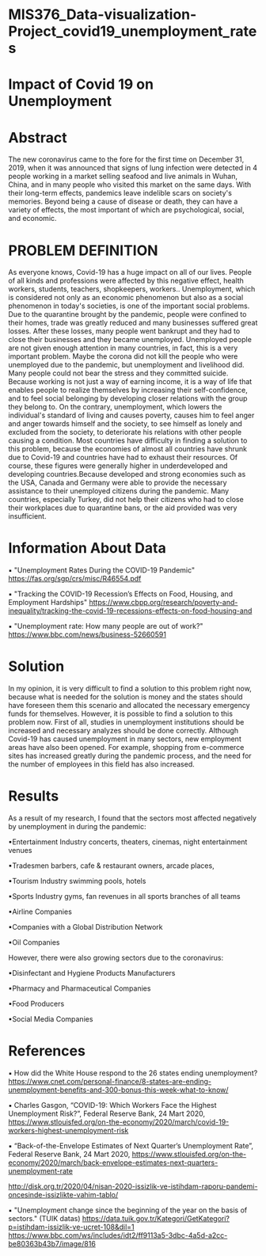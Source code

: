 # MIS376_Data-visualization-Project_covid19_unemployment_rates
# Impact of Covid 19 on Unemployment
# Abstract
The new coronavirus came to the fore for the first time on December 31, 2019, when it was announced that signs of lung infection were detected in 4 people working in a market selling seafood and live animals in Wuhan, China, and in many people who visited this market on the same days. With their long-term effects, pandemics leave indelible scars on society's memories. Beyond being a cause of disease or death, they can have a variety of effects, the most important of which are psychological, social, and economic.

# PROBLEM DEFINITION
As everyone knows, Covid-19 has a huge impact on all of our lives. People of all kinds and professions were affected by this negative effect, health workers, students, teachers, shopkeepers, workers.. Unemployment, which is considered not only as an economic phenomenon but also as a social phenomenon in today's societies, is one of the important social problems. Due to the quarantine brought by the pandemic, people were confined to their homes, trade was greatly reduced and many businesses suffered great losses. After these losses, many people went bankrupt and they had to close their businesses and they became unemployed. Unemployed people are not given enough attention in many countries, in fact, this is a very important problem. Maybe the corona did not kill the people who were unemployed due to the pandemic, but unemployment and livelihood did. Many people could not bear the stress and they committed suicide. Because working is not just a way of earning income, it is a way of life that enables people to realize themselves by increasing their self-confidence, and to feel social belonging by developing closer relations with the group they belong to. On the contrary, unemployment, which lowers the individual's standard of living and causes poverty, causes him to feel anger and anger towards himself and the society, to see himself as lonely and excluded from the society, to deteriorate his relations with other people causing a condition. Most countries have difficulty in finding a solution to this problem, because the economies of almost all countries have shrunk due to Covid-19 and countries have had to exhaust their resources. Of course, these figures were generally higher in underdeveloped and developing countries.Because developed and strong economies such as the USA, Canada and Germany were able to provide the necessary assistance to their unemployed citizens during the pandemic. Many countries, especially Turkey, did not help their citizens who had to close their workplaces due to quarantine bans, or the aid provided was very insufficient.  

# Information About Data

▪ "Unemployment Rates During the COVID-19 Pandemic"
 https://fas.org/sgp/crs/misc/R46554.pdf

▪ "Tracking the COVID-19 Recession’s Effects on Food, Housing, and Employment Hardships"
https://www.cbpp.org/research/poverty-and-inequality/tracking-the-covid-19-recessions-effects-on-food-housing-and

▪ "Unemployment rate: How many people are out of work?"
https://www.bbc.com/news/business-52660591

# Solution
In my opinion, it is very difficult to find a solution to this problem right now, because what is needed for the solution is money and the states should have foreseen them this scenario and allocated the necessary emergency funds for themselves. However, it is possible to find a solution to this problem now. First of all, studies in unemployment institutions should be increased and necessary analyzes should be done correctly. Although Covid-19 has caused unemployment in many sectors, new employment areas have also been opened. For example, shopping from e-commerce sites has increased greatly during the pandemic process, and the need for the number of employees in this field has also increased.

# Results
As a result of my research, I found that the sectors most affected negatively by unemployment in during the pandemic:

▪Entertainment Industry
concerts, theaters, cinemas, night entertainment venues

▪Tradesmen
barbers, cafe & restaurant owners, arcade places, 

▪Tourism Industry
swimming pools, hotels

▪Sports Industry
gyms, fan revenues in all sports branches of all teams

▪Airline Companies

▪Companies with a Global Distribution Network

▪Oil Companies


However, there were also growing sectors due to the coronavirus:

▪Disinfectant and Hygiene Products Manufacturers

▪Pharmacy and Pharmaceutical Companies

▪Food Producers 

▪Social Media Companies



# References
▪ How did the White House respond to the 26 states ending unemployment?
https://www.cnet.com/personal-finance/8-states-are-ending-unemployment-benefits-and-300-bonus-this-week-what-to-know/

▪ Charles Gasgon, “COVID-19: Which Workers Face the Highest Unemployment Risk?”, Federal Reserve Bank, 24 Mart 2020,
https://www.stlouisfed.org/on-the-economy/2020/march/covid-19-workers-highest-unemployment-risk

▪ “Back-of-the-Envelope Estimates of Next Quarter’s Unemployment Rate”, Federal Reserve Bank, 24 Mart 2020,
https://www.stlouisfed.org/on-the-economy/2020/march/back-envelope-estimates-next-quarters-unemployment-rate

http://disk.org.tr/2020/04/nisan-2020-issizlik-ve-istihdam-raporu-pandemi-oncesinde-issizlikte-vahim-tablo/

▪ "Unemployment change since the beginning of the year on the basis of sectors." (TUIK datas)
https://data.tuik.gov.tr/Kategori/GetKategori?p=istihdam-issizlik-ve-ucret-108&dil=1
https://www.bbc.com/ws/includes/idt2/ff9113a5-3dbc-4a5d-a2cc-be80363b43b7/image/816
